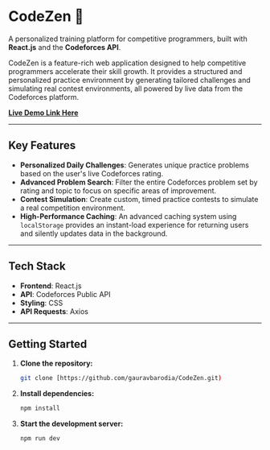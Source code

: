 # CodeZen 🧘

A personalized training platform for competitive programmers, built with **React.js** and the **Codeforces API**.

CodeZen is a feature-rich web application designed to help competitive programmers accelerate their skill growth. It provides a structured and personalized practice environment by generating tailored challenges and simulating real contest environments, all powered by live data from the Codeforces platform.

[**Live Demo Link Here**](https://codezen17.netlify.app/)

---

## Key Features

* **Personalized Daily Challenges**: Generates unique practice problems based on the user's live Codeforces rating.
* **Advanced Problem Search**: Filter the entire Codeforces problem set by rating and topic to focus on specific areas of improvement.
* **Contest Simulation**: Create custom, timed practice contests to simulate a real competition environment.
* **High-Performance Caching**: An advanced caching system using `localStorage` provides an instant-load experience for returning users and silently updates data in the background.

---

## Tech Stack

* **Frontend**: React.js
* **API**: Codeforces Public API
* **Styling**: CSS
* **API Requests**: Axios

---

## Getting Started

1.  **Clone the repository:**
    ```bash
    git clone [https://github.com/gauravbarodia/CodeZen.git)
    ```
2.  **Install dependencies:**
    ```bash
    npm install
    ```
3.  **Start the development server:**
    ```bash
    npm run dev
    ```